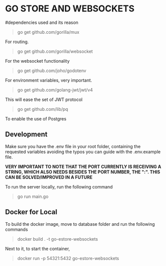 # GO STORE AND WEBSOCKETS

#dependencies used and its reason

> go get github.com/gorilla/mux

For routing.

> go get github.com/gorilla/websocket

For the websocket functionality

> go get github.com/joho/godotenv

For environment variables, very important.

> go get github.com/golang-jwt/jwt/v4

This will ease the set of JWT protocol

> go get github.com/lib/pq

To enable the use of Postgres

## Development

Make sure you have the .env file in your root folder, containing the requested variables avoiding the typos
you can guide with the .env.example file.

**VERY IMPORTANT TO NOTE THAT THE PORT CURRENTLY IS RECEIVING A STRING, WHICH ALSO NEEDS BESIDES THE PORT NUMBER, THE ":". THIS CAN BE SOLVED/IMPROVED IN A FUTURE**

To run the server locally, run the following command

> go run main.go

## Docker for Local

To build the docker image, move to database folder and run the following commands

> docker build . -t go-estore-websockets

Next to it, to start the container, 

> docker run -p 54321:5432 go-estore-websockets